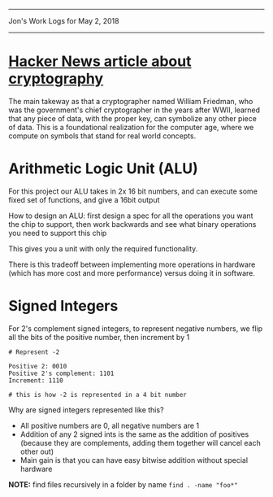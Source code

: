 *****************************************************************

Jon's Work Logs for May 2, 2018

*****************************************************************

# [Hacker News article about cryptography](http://www.cabinetmagazine.org/issues/40/sherman.php)

The main takeway as that a cryptographer named William Friedman, who was the government's chief cryptographer in the years after WWII, learned that any piece of data, with the proper key, can symbolize any other piece of data.  This is a foundational realization for the computer age, where we compute on symbols that stand for real world concepts.

# Arithmetic Logic Unit (ALU)

For this project our ALU takes in 2x 16 bit numbers, and can execute some fixed set of functions, and give a 16bit output

How to design an ALU: first design a spec for all the operations you want the chip to support, then work backwards and see what binary operations you need to support this chip

This gives you a unit with only the required functionality.

There is this tradeoff between implementing more operations in hardware (which has more cost and more performance) versus doing it in software.

# Signed Integers

For 2's complement signed integers, to represent negative numbers, we flip all the bits of the positive number, then increment by 1

```
# Represent -2

Positive 2: 0010
Positive 2's complement: 1101
Increment: 1110

# this is how -2 is represented in a 4 bit number
```

Why are signed integers represented like this?

* All positive numbers are 0, all negative numbers are 1
* Addition of any 2 signed ints is the same as the addition of positives (because they are complements, adding them together will cancel each other out)
* Main gain is that you can have easy bitwise addition without special hardware

**NOTE:** find files recursively in a folder by name `find . -name "foo*"`